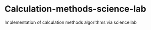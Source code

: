# Calculation-methods-science-lab
Implementation of calculation methods algorithms via science lab 
